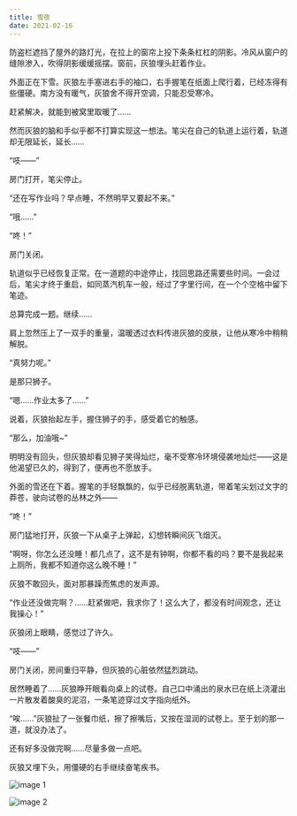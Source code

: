 ```yaml
---
title: 雪夜
date: 2021-02-16
---
```


防盗栏遮挡了屋外的路灯光，在拉上的窗帘上投下条条杠杠的阴影。冷风从窗户的缝隙渗入，吹得阴影缓缓摇摆。窗前，灰狼埋头赶着作业。

<!-- more -->

外面正在下雪。灰狼左手塞进右手的袖口，右手握笔在纸面上爬行着，已经冻得有些僵硬。南方没有暖气，灰狼舍不得开空调，只能忍受寒冷。

赶紧解决，就能到被窝里取暖了……

然而灰狼的脑和手似乎都不打算实现这一想法。笔尖在自己的轨道上运行着，轨道却无限延长，延长……

“吱——”

房门打开，笔尖停止。

“还在写作业吗？早点睡，不然明早又要起不来。”

“哦……”

“咚！”

房门关闭。

轨道似乎已经恢复正常。在一道题的中途停止，找回思路还需要些时间。一会过后，笔尖才终于重启，如同蒸汽机车一般，经过了字里行间，在一个个空格中留下笔迹。

总算完成一题。继续……

肩上忽然压上了一双手的重量，温暖透过衣料传进灰狼的皮肤，让他从寒冷中稍稍解脱。

“真努力呢。”

是那只狮子。

“嗯……作业太多了……”

说着，灰狼抬起左手，握住狮子的手，感受着它的触感。

“那么，加油哦~”

明明没有回头，但灰狼却看见狮子笑得灿烂，毫不受寒冷环境侵袭地灿烂——这是他渴望已久的，得到了，便再也不愿放手。

外面的雪还在下着。握笔的手轻飘飘的，似乎已经脱离轨道，带着笔尖划过文字的莽苍，驶向试卷的丛林之外——

“咚！”

房门猛地打开，灰狼一下从桌子上弹起，幻想转瞬间灰飞烟灭。

“啊呀，你怎么还没睡！都几点了，这不是有钟啊，你都不看的吗？要不是我起来上厕所，我都不知道你这么晚不睡！”

灰狼不敢回头，面对那暴躁而焦虑的发声源。

“作业还没做完啊？……赶紧做吧，我求你了！这么大了，都没有时间观念，还让我操心！”

灰狼闭上眼睛，感觉过了许久。

“吱——”

房门关闭，房间重归平静，但灰狼的心脏依然猛烈跳动。

居然睡着了……灰狼睁开眼看向桌上的试卷。自己口中涌出的泉水已在纸上浇灌出一片散发着酸臭的泥沼，一条笔迹穿过文字指向纸外。

“唉……”灰狼扯了一张餐巾纸，擦了擦嘴后，又按在湿润的试卷上。至于划的那一道，就没办法了。

还有好多没做完啊……尽量多做一点吧。

灰狼又埋下头，用僵硬的右手继续奋笔疾书。

![image 1](/creation/eighteen/snowy-night-1.jpg)

![image 2](/creation/eighteen/snowy-night-2.jpg)
